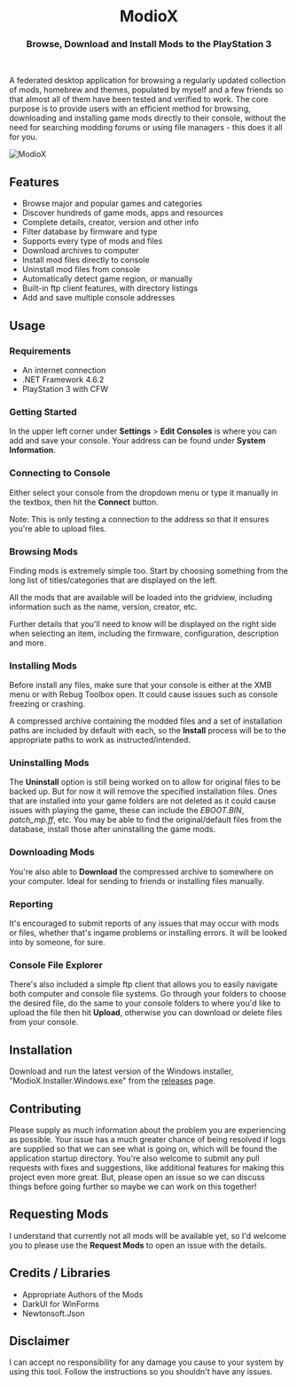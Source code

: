 <h1 align="center">ModioX</h1>

<h3 align="center">Browse, Download and Install Mods to the PlayStation 3</h3>
<div align="center">
</div>
<br />

A federated desktop application for browsing a regularly updated collection of mods, homebrew and themes, populated by myself and a few friends so that almost all of them have been tested and verified to work. The core purpose is to provide users with an efficient method for browsing, downloading and installing game mods directly to their console, without the need for searching modding forums or using file managers - this does it all for you.

![ModioX](https://github.com/wh1ter0se-x/ModioX/blob/master/Images/Screenshot1.png?raw=true) 

## Features
* Browse major and popular games and categories
* Discover hundreds of game mods, apps and resources
* Complete details, creator, version and other info
* Filter database by firmware and type
* Supports every type of mods and files
* Download archives to computer
* Install mod files directly to console
* Uninstall mod files from console
* Automatically detect game region, or manually
* Built-in ftp client features, with directory listings 
* Add and save multiple console addresses

## Usage

### Requirements
* An internet connection
* .NET Framework 4.6.2
* PlayStation 3 with CFW

### Getting Started
In the upper left corner under **Settings** > **Edit Consoles** is where you can add and save your console. Your address can be found under **System Information**.

### Connecting to Console
Either select your console from the dropdown menu or type it manually in the textbox, then hit the **Connect** button.

Note: This is only testing a connection to the address so that it ensures you're able to upload files. 

### Browsing Mods
Finding mods is extremely simple too. Start by choosing something from the long list of titles/categories that are displayed on the left.

All the mods that are available will be loaded into the gridview, including information such as the name, version, creator, etc. 

Further details that you'll need to know will be displayed on the right side when selecting an item, including the firmware, configuration, description and more. 

### Installing Mods
Before install any files, make sure that your console is either at the XMB menu or with Rebug Toolbox open. It could cause issues such as console freezing or crashing. 

A compressed archive containing the modded files and a set of installation paths are included by default with each, so the **Install** process will be to the appropriate paths to work as instructed/intended.

### Uninstalling Mods
The **Uninstall** option is still being worked on to allow for original files to be backed up. But for now it will remove the specified installation files. Ones that are installed into your game folders are not deleted as it could cause issues with playing the game, these can include the _EBOOT.BIN_, _patch_mp.ff_, etc. You may be able to find the original/default files from the database, install those after uninstalling the game mods. 

### Downloading Mods
You're also able to **Download** the compressed archive to somewhere on your computer. Ideal for sending to friends or installing files manually.

### Reporting
It's encouraged to submit reports of any issues that may occur with mods or files, whether that's ingame problems or installing errors. It will be looked into by someone, for sure. 

### Console File Explorer
There's also included a simple ftp client that allows you to easily navigate both computer and console file systems. Go through your folders to choose the desired file, do the same to your console folders to where you'd like to upload the file then hit **Upload**, otherwise you can download or delete files from your console.

## Installation
Download and run the latest version of the Windows installer, "ModioX.Installer.Windows.exe" from the [releases](https://github.com/wh1ter0se-x/ModioX/releases/latest) page.

## Contributing
Please supply as much information about the problem you are experiencing as possible. Your issue has a much greater chance of being resolved if logs are supplied so that we can see what is going on, which will be found the application startup directory. You're also welcome to submit any pull requests with fixes and suggestions, like additional features for making this project even more great. But, please open an issue so we can discuss things before going further so maybe we can work on this together!

## Requesting Mods
I understand that currently not all mods will be available yet, so I'd welcome you to please use the **Request Mods** to open an issue with the details.

## Credits / Libraries
- Appropriate Authors of the Mods
- DarkUI for WinForms
- Newtonsoft.Json

## Disclaimer
I can accept no responsibility for any damage you cause to your system by using this tool. Follow the instructions so you shouldn't have any issues.
